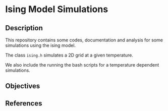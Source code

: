 # Ising Model Simulations

## Description
This repository contains some codes, documentation and analysis for some simulations using the ising model.

The class `ising.h` simulates a 2D grid at a given temperature. 

We also include the running the bash scripts for a temperature dependent simulations.

## Objectives

## References
